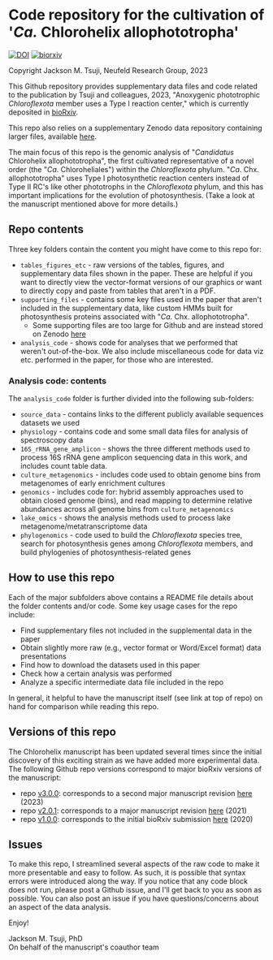 # Code repository for the cultivation of '_Ca._ Chlorohelix allophototropha'

[![DOI](https://zenodo.org/badge/273164101.svg)](https://zenodo.org/badge/latestdoi/273164101)
[![biorxiv](https://img.shields.io/badge/biorxiv-10.1101%2F2020.07.07.190934-green)](https://doi.org/10.1101/2020.07.07.190934)

Copyright Jackson M. Tsuji, Neufeld Research Group, 2023

This Github repository provides supplementary data files and code related to the publication by Tsuji and colleagues, 
2023, "Anoxygenic phototrophic _Chloroflexota_ member uses a Type I reaction center," which is currently deposited in 
[bioRxiv](https://doi.org/10.1101/2020.07.07.190934).

This repo also relies on a supplementary Zenodo data repository containing larger files, available 
[here](https://doi.org/10.5281/zenodo.3930110).

The main focus of this repo is the genomic analysis of "_Candidatus_ Chlorohelix allophototropha", the first cultivated 
representative of a novel order (the "_Ca_. Chloroheliales") within the _Chloroflexota_ phylum. "_Ca_. Chx. 
allophototropha" uses Type I photosynthetic reaction centers instead of Type II RC's like other phototrophs in the 
_Chloroflexota_ phylum, and this has important implications for the evolution of photosynthesis. (Take a look at the 
manuscript mentioned above for more details.)

## Repo contents
Three key folders contain the content you might have come to this repo for:
- `tables_figures_etc` - raw versions of the tables, figures, and supplementary data files shown in the paper. These 
  are helpful if you want to directly view the vector-format versions of our graphics or want to directly copy and 
  paste from tables that aren't in a PDF.
- `supporting_files` - contains some key files used in the paper that aren't included in the supplementary data, like 
  custom HMMs built for photosynthesis proteins associated with "_Ca_. Chx. allophototropha".
  - Some supporting files are too large for Github and are instead stored on Zenodo 
    [here](https://doi.org/10.5281/zenodo.3930110)
- `analysis_code` - shows code for analyses that we performed that weren't out-of-the-box. We also include 
  miscellaneous code for data viz etc. performed in the paper, for those who are interested.

### Analysis code: contents
The `analysis_code` folder is further divided into the following sub-folders:

- `source_data` - contains links to the different publicly available sequences datasets we used
- `physiology` - contains code and some small data files for analysis of spectroscopy data
- `16S_rRNA_gene_amplicon` - shows the three different methods used to process 16S rRNA gene amplicon sequencing data 
  in this work, and includes count table data.
- `culture_metagenomics` - includes code used to obtain genome bins from metagenomes of early enrichment cultures
- `genomics` - includes code for: hybrid assembly approaches used to obtain closed genome (bins), and read mapping to 
  determine relative abundances across all genome bins from `culture_metagenomics`
- `lake_omics` - shows the analysis methods used to process lake metagenome/metatranscriptome data
- `phylogenomics` - code used to build the _Chloroflexota_ species tree, search for photosynthesis genes among 
  _Chloroflexota_ members, and build phylogenies of photosynthesis-related genes

## How to use this repo
Each of the major subfolders above contains a README file details about the folder contents and/or code. Some key 
usage cases for the repo include:
- Find supplementary files not included in the supplemental data in the paper
- Obtain slightly more raw (e.g., vector format or Word/Excel format) data presentations
- Find how to download the datasets used in this paper
- Check how a certain analysis was performed
- Analyze a specific intermediate data file included in the repo

In general, it helpful to have the manuscript itself (see link at top of repo) on hand for comparison while reading 
this repo.

## Versions of this repo
The Chlorohelix manuscript has been updated several times since the initial discovery of this exciting strain as we 
have added more experimental data. The following Github repo versions correspond to major bioRxiv versions of the 
manuscript:
- repo [v3.0.0](https://github.com/jmtsuji/Ca-Chlorohelix-allophototropha-RCI/tree/v3.0.0): corresponds to a second 
  major manuscript revision [here](https://www.biorxiv.org/content/10.1101/2020.07.07.190934v4) (2023)
- repo [v2.0.1](https://github.com/jmtsuji/Ca-Chlorohelix-allophototropha-RCI/tree/v2.0.1): corresponds to a major 
  manuscript revision [here](https://www.biorxiv.org/content/10.1101/2020.07.07.190934v3) (2021)
- repo [v1.0.0](https://github.com/jmtsuji/Ca-Chlorohelix-allophototropha-RCI/tree/v1.0.0): corresponds to the initial 
  bioRxiv submission [here](https://www.biorxiv.org/content/10.1101/2020.07.07.190934v1) (2020)

## Issues
To make this repo, I streamlined several aspects of the raw code to make it more presentable and easy to follow. As 
such, it is possible that syntax errors were introduced along the way. If you notice that any code block does not run, 
please post a Github issue, and I'll get back to you as soon as possible. You can also post an issue if you have 
questions/concerns about an aspect of the data analysis.

Enjoy!

Jackson M. Tsuji, PhD  
On behalf of the manuscript's coauthor team

